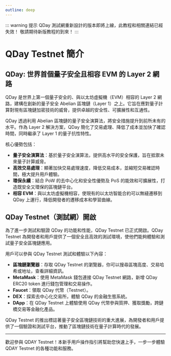 ```yaml
---
outline: deep
---
```


::: warning 提示
QDay 測試網重新設計的版本即將上線，此教程和相關連結已經失效！
敬請期待新版教程的到來！
:::

# QDay Testnet 簡介

## QDay: 世界首個量子安全且相容 EVM 的 Layer 2 網路

QDay 是世界上第一個量子安全的、與以太坊虛擬機（EVM）相容的 Layer 2 網路，建構在創新的量子安全 Abelian 區塊鏈（Layer 1）之上。它旨在應對量子計算對現有區塊鏈加密技術的威脅，提供卓越的安全性、可擴展性和互通性。

QDay 透過利用 Abelian 區塊鏈的量子安全演算法，將安全措施提升到前所未有的水平。作為 Layer 2 解決方案，QDay 簡化了交易處理、降低了成本並加快了確認時間，同時繼承了 Layer 1 的量子抗性特性。

核心優勢包括：

- **量子安全演算法**：基於量子安全演算法，提供高水平的安全保護，旨在抵禦未來量子計算威脅。
- **高效交易處理**：顯著加快交易處理速度，降低交易成本，並縮短交易確認時間，極大提升用戶體驗。
- **環保永續**：結合 PoW 的去中心化和安全性優勢及 PoS 的能效和可擴展性，打造既安全又環保的區塊鏈平台。
- **相容 EVM**：與以太坊虛擬機相容，使現有的以太坊智能合約可以無縫遷移到 QDay 上運行，降低開發者的遷移成本和學習曲線。

## QDay Testnet（測試網）開啟

為了進一步測試和驗證 QDay 的功能和性能，QDay Testnet 已正式開啟。QDay Testnet 為開發者和用戶提供了一個安全且高效的測試環境，使他們能夠體驗和測試量子安全區塊鏈應用。

用戶可以參與 QDay Testnet 測試和體驗以下內容：

- **區塊鏈瀏覽器**：存取 QDay Testnet 的瀏覽器，你可以搜尋區塊高度、交易哈希或地址，查看詳細資訊。
- **MetaMask**：使用 MetaMask 錢包連接 QDay Testnet 網路，新增 QDay ERC20 token 進行錢包管理和交易操作。
- **Faucet**：領取 QDay 代幣（Testnet）。
- **DEX**：探索去中心化交易所，體驗 QDay 的金融生態系統。
- **DApp**：在 QDay Testnet 上體驗使用 QDay 代幣參與質押、獲取獎勵，跨鏈橋交易等金融化產品。

QDay Testnet 的推出標誌著量子安全區塊鏈技術的重大進展，為開發者和用戶提供了一個驗證和測試平台，推動了區塊鏈技術在量子計算時代的發展。

---

歡迎參與 QDAY Testnet！本新手用戶操作指引將幫助您快速上手，一步一步體驗 QDAY Testnet 的各種功能和服務。

